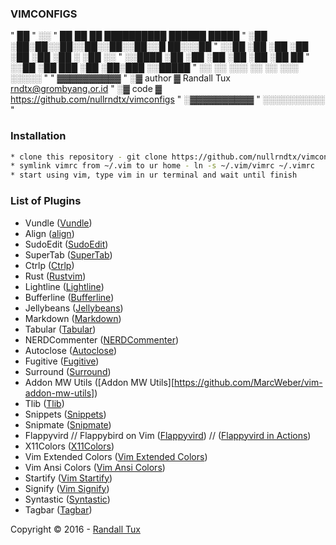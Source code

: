 ### VIMCONFIGS
"           ██
"          ░░
"  ██    ██ ██ ██████████  ██████  █████
" ░██   ░██░██░░██░░██░░██░░██░░█ ██░░░██
" ░░██ ░██ ░██ ░██ ░██ ░██ ░██ ░ ░██  ░░
"  ░░████  ░██ ░██ ░██ ░██ ░██   ░██   ██
"   ░░██   ░██ ███ ░██ ░██░███   ░░█████
"    ░░    ░░ ░░░  ░░  ░░ ░░░     ░░░░░
"
"  ▓▓▓▓▓▓▓▓▓▓
" ░▓ author ▓ Randall Tux <rndtx@grombyang.or.id>
" ░▓ code   ▓ https://github.com/nullrndtx/vimconfigs
" ░▓▓▓▓▓▓▓▓▓▓
" ░░░░░░░░░░
"

### Installation

```sh
* clone this repository - git clone https://github.com/nullrndtx/vimconfigs ~/.vim
* symlink vimrc from ~/.vim to ur home - ln -s ~/.vim/vimrc ~/.vimrc
* start using vim, type vim in ur terminal and wait until finish
```

### List of Plugins
* Vundle ([Vundle](https://github.com/VundleVim/Vundle.vim))
* Align ([align](https://github.com/vim-scripts/Align))
* SudoEdit ([SudoEdit](https://github.com/chrisbra/SudoEdit.vim))
* SuperTab ([SuperTab](https://github.com/ervandew/supertab))
* Ctrlp ([Ctrlp](https://github.com/ctrlpvim/ctrlp.vim))
* Rust ([Rustvim](https://github.com/wting/rust.vim))
* Lightline ([Lightline](https://github.com/itchyny/lightline.vim))
* Bufferline ([Bufferline](https://github.com/bling/vim-bufferline))
* Jellybeans ([Jellybeans](https://github.com/nanotech/jellybeans.vim))
* Markdown ([Markdown](https://github.com/plasticboy/vim-markdown))
* Tabular ([Tabular](https://github.com/godlygeek/tabular))
* NERDCommenter ([NERDCommenter](https://github.com/scrooloose/nerdcommenter))
* Autoclose ([Autoclose](https://github.com/somini/vim-autoclose))
* Fugitive ([Fugitive](https://github.com/tpope/vim-fugitive))
* Surround ([Surround](https://github.com/tpope/vim-surround))
* Addon MW Utils ([Addon MW Utils][https://github.com/MarcWeber/vim-addon-mw-utils])
* Tlib ([Tlib](https://github.com/tomtom/tlib_vim))
* Snippets ([Snippets](https://github.com/honza/vim-snippets))
* Snipmate ([Snipmate](https://github.com/garbas/vim-snipmate))
* Flappyvird // Flappybird on Vim ([Flappyvird](https://github.com/mattn/flappyvird-vim)) // ([Flappyvird in Actions](https://nullrndtx.github.io/flappyvird-flappybird-on-vim/))
* X11Colors ([X11Colors](https://github.com/trapd00r/x11colors.vim))
* Vim Extended Colors ([Vim Extended Colors](https://github.com/trapd00r/vim-extendedcolors))
* Vim Ansi Colors ([Vim Ansi Colors](https://github.com/trapd00r/vim-ansicolors))
* Startify ([Vim Startify](https://github.com/mhinz/vim-startify))
* Signify ([Vim Signify](https://github.com/mhinz/vim-signify))
* Syntastic ([Syntastic](https://github.com/scrooloose/syntastic))
* Tagbar ([Tagbar](https://github.com/majutsushi/tagbar))

Copyright &copy; 2016 - [Randall Tux](https://nullrndtx.github.io)
